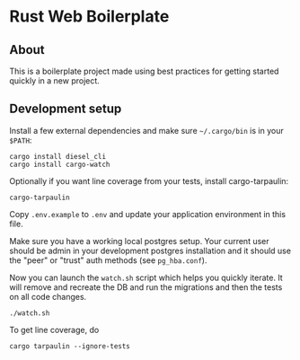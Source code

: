 # Rust Web Boilerplate

## About
This is a boilerplate project made using best practices for getting started quickly
in a new project.

## Development setup

Install a few external dependencies and make sure `~/.cargo/bin` is in your `$PATH`:

    cargo install diesel_cli
    cargo install cargo-watch

Optionally if you want line coverage from your tests, install cargo-tarpaulin:

    cargo-tarpaulin

Copy `.env.example` to `.env` and update your application environment in this file.

Make sure you have a working local postgres setup. Your current user should be
admin in your development postgres installation and it should use the "peer" or
"trust" auth methods (see `pg_hba.conf`).

Now you can launch the `watch.sh` script which helps you quickly iterate. It
will remove and recreate the DB and run the migrations and then the tests on
all code changes.

    ./watch.sh

To get line coverage, do

    cargo tarpaulin --ignore-tests
